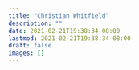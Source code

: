 ```yaml
---
title: "Christian Whitfield"
description: ""
date: 2021-02-21T19:38:34-08:00
lastmod: 2021-02-21T19:38:34-08:00
draft: false
images: []
---
```

